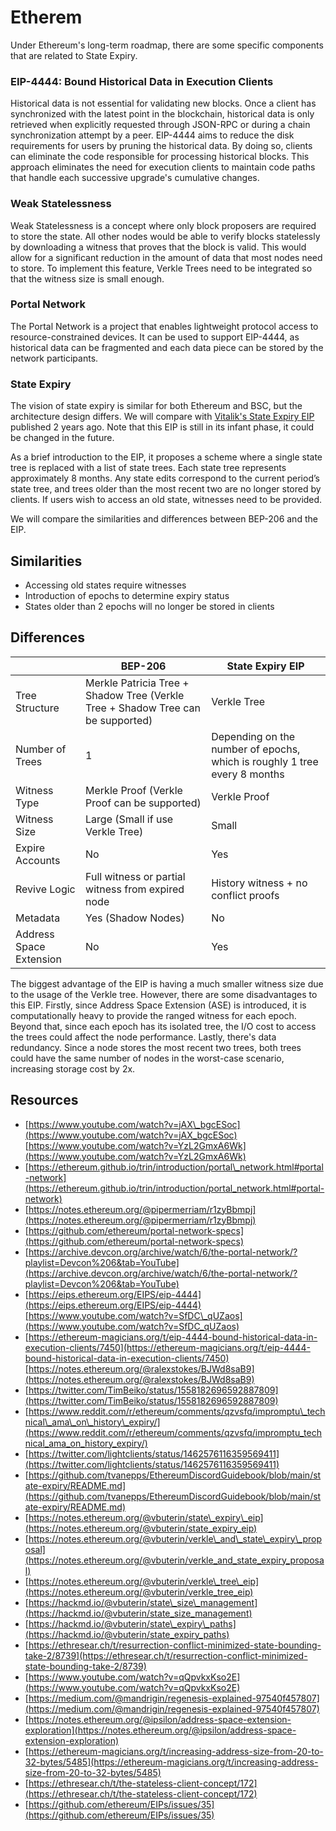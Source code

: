 # Etherem

Under Ethereum's long-term roadmap, there are some specific components that are related to State Expiry.

### EIP-4444: Bound Historical Data in Execution Clients

Historical data is not essential for validating new blocks. Once a client has synchronized with the latest point in the blockchain, historical data is only retrieved when explicitly requested through JSON-RPC or during a chain synchronization attempt by a peer. EIP-4444 aims to reduce the disk requirements for users by pruning the historical data. By doing so, clients can eliminate the code responsible for processing historical blocks. This approach eliminates the need for execution clients to maintain code paths that handle each successive upgrade's cumulative changes.


### Weak Statelessness

Weak Statelessness is a concept where only block proposers are required to store the state. All other nodes would be able to verify blocks statelessly by downloading a witness that proves that the block is valid. This would allow for a significant reduction in the amount of data that most nodes need to store. To implement this feature, Verkle Trees need to be integrated so that the witness size is small enough.


### Portal Network

The Portal Network is a project that enables lightweight protocol access to resource-constrained devices. It can be used to support EIP-4444, as historical data can be fragmented and each data piece can be stored by the network participants.

  

### State Expiry

The vision of state expiry is similar for both Ethereum and BSC, but the architecture design differs. We will compare with [Vitalik's State Expiry EIP](https://notes.ethereum.org/@vbuterin/state_expiry_eip) published 2 years ago. Note that this EIP is still in its infant phase, it could be changed in the future.

  

As a brief introduction to the EIP, it proposes a scheme where a single state tree is replaced with a list of state trees. Each state tree represents approximately 8 months. Any state edits correspond to the current period’s state tree, and trees older than the most recent two are no longer stored by clients. If users wish to access an old state, witnesses need to be provided.

  

We will compare the similarities and differences between BEP-206 and the EIP.

  

## Similarities

*   Accessing old states require witnesses
*   Introduction of epochs to determine expiry status
*   States older than 2 epochs will no longer be stored in clients

  

## Differences

|  | BEP-206 | State Expiry EIP |
| ---| ---| --- |
| Tree Structure | Merkle Patricia Tree + Shadow Tree (Verkle Tree + Shadow Tree can be supported) | Verkle Tree |
| Number of Trees | 1 | Depending on the number of epochs, which is roughly 1 tree every 8 months |
| Witness Type | Merkle Proof (Verkle Proof can be supported) | Verkle Proof |
| Witness Size | Large (Small if use Verkle Tree) | Small |
| Expire Accounts | No | Yes |
| Revive Logic | Full witness or partial witness from expired node | History witness + no conflict proofs |
| Metadata | Yes (Shadow Nodes) | No |
| Address Space Extension | No | Yes |

  

The biggest advantage of the EIP is having a much smaller witness size due to the usage of the Verkle tree. However, there are some disadvantages to this EIP. Firstly, since Address Space Extension (ASE) is introduced, it is computationally heavy to provide the ranged witness for each epoch. Beyond that, since each epoch has its isolated tree, the I/O cost to access the trees could affect the node performance. Lastly, there's data redundancy. Since a node stores the most recent two trees, both trees could have the same number of nodes in the worst-case scenario, increasing storage cost by 2x.

  

## Resources

*   [https://www.youtube.com/watch?v=jAX\_bgcESoc](https://www.youtube.com/watch?v=jAX_bgcESoc) [https://www.youtube.com/watch?v=YzL2GmxA6Wk](https://www.youtube.com/watch?v=YzL2GmxA6Wk)
*   [https://ethereum.github.io/trin/introduction/portal\_network.html#portal-network](https://ethereum.github.io/trin/introduction/portal_network.html#portal-network)
*   [https://notes.ethereum.org/@pipermerriam/r1zyBbmpj](https://notes.ethereum.org/@pipermerriam/r1zyBbmpj)
*   [https://github.com/ethereum/portal-network-specs](https://github.com/ethereum/portal-network-specs)
*   [https://archive.devcon.org/archive/watch/6/the-portal-network/?playlist=Devcon%206&tab=YouTube](https://archive.devcon.org/archive/watch/6/the-portal-network/?playlist=Devcon%206&tab=YouTube)
*   [https://eips.ethereum.org/EIPS/eip-4444](https://eips.ethereum.org/EIPS/eip-4444)[https://www.youtube.com/watch?v=SfDC\_qUZaos](https://www.youtube.com/watch?v=SfDC_qUZaos)
*   [https://ethereum-magicians.org/t/eip-4444-bound-historical-data-in-execution-clients/7450](https://ethereum-magicians.org/t/eip-4444-bound-historical-data-in-execution-clients/7450)[https://notes.ethereum.org/@ralexstokes/BJWd8saB9](https://notes.ethereum.org/@ralexstokes/BJWd8saB9)
*   [https://twitter.com/TimBeiko/status/1558182696592887809](https://twitter.com/TimBeiko/status/1558182696592887809)
*   [https://www.reddit.com/r/ethereum/comments/qzvsfq/impromptu\_technical\_ama\_on\_history\_expiry/](https://www.reddit.com/r/ethereum/comments/qzvsfq/impromptu_technical_ama_on_history_expiry/)
*   [https://twitter.com/lightclients/status/1462576116359569411](https://twitter.com/lightclients/status/1462576116359569411)
*   [https://github.com/tvanepps/EthereumDiscordGuidebook/blob/main/state-expiry/README.md](https://github.com/tvanepps/EthereumDiscordGuidebook/blob/main/state-expiry/README.md)
*   [https://notes.ethereum.org/@vbuterin/state\_expiry\_eip](https://notes.ethereum.org/@vbuterin/state_expiry_eip)
*   [https://notes.ethereum.org/@vbuterin/verkle\_and\_state\_expiry\_proposal](https://notes.ethereum.org/@vbuterin/verkle_and_state_expiry_proposal)
*   [https://notes.ethereum.org/@vbuterin/verkle\_tree\_eip](https://notes.ethereum.org/@vbuterin/verkle_tree_eip)
*   [https://hackmd.io/@vbuterin/state\_size\_management](https://hackmd.io/@vbuterin/state_size_management)
*   [https://hackmd.io/@vbuterin/state\_expiry\_paths](https://hackmd.io/@vbuterin/state_expiry_paths)
*   [https://ethresear.ch/t/resurrection-conflict-minimized-state-bounding-take-2/8739](https://ethresear.ch/t/resurrection-conflict-minimized-state-bounding-take-2/8739)
*   [https://www.youtube.com/watch?v=qQpvkxKso2E](https://www.youtube.com/watch?v=qQpvkxKso2E)
*   [https://medium.com/@mandrigin/regenesis-explained-97540f457807](https://medium.com/@mandrigin/regenesis-explained-97540f457807)
*   [https://notes.ethereum.org/@ipsilon/address-space-extension-exploration](https://notes.ethereum.org/@ipsilon/address-space-extension-exploration)
*   [https://ethereum-magicians.org/t/increasing-address-size-from-20-to-32-bytes/5485](https://ethereum-magicians.org/t/increasing-address-size-from-20-to-32-bytes/5485)
*   [https://ethresear.ch/t/the-stateless-client-concept/172](https://ethresear.ch/t/the-stateless-client-concept/172)
*   [https://github.com/ethereum/EIPs/issues/35](https://github.com/ethereum/EIPs/issues/35)